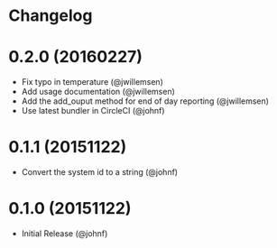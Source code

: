 # Changelog

# 0.2.0 (20160227)

* Fix typo in temperature (@jwillemsen)
* Add usage documentation (@jwillemsen)
* Add the add_ouput method for end of day reporting (@jwillemsen)
* Use latest bundler in CircleCI (@johnf)

# 0.1.1 (20151122)

* Convert the system id to a string (@johnf)

# 0.1.0 (20151122)

* Initial Release (@johnf)
